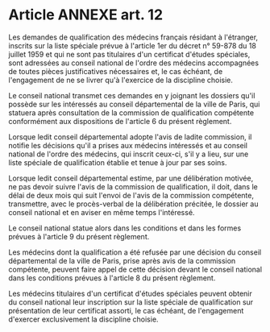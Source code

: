 # Article ANNEXE art. 12

Les demandes de qualification des médecins français résidant à l'étranger, inscrits sur la liste spéciale prévue à l'article 1er du décret n° 59-878 du 18 juillet 1959 et qui ne sont pas titulaires d'un certificat d'études spéciales, sont adressées au conseil national de l'ordre des médecins accompagnées de toutes pièces justificatives nécessaires et, le cas échéant, de l'engagement de ne se livrer qu'à l'exercice de la discipline choisie.

Le conseil national transmet ces demandes en y joignant les dossiers qu'il possède sur les intéressés au conseil départemental de la ville de Paris, qui statuera après consultation de la commission de qualification compétente conformément aux dispositions de l'article 6 du présent règlement.

Lorsque ledit conseil départemental adopte l'avis de ladite commission, il notifie les décisions qu'il a prises aux médecins intéressés et au conseil national de l'ordre des médecins, qui inscrit ceux-ci, s'il y a lieu, sur une liste spéciale de qualification établie et tenue à jour par ses soins.

Lorsque ledit conseil départemental estime, par une délibération motivée, ne pas devoir suivre l'avis de la commission de qualification, il doit, dans le délai de deux mois qui suit l'envoi de l'avis de la commission compétente, transmettre, avec le procès-verbal de la délibération précitée, le dossier au conseil national et en aviser en même temps l'intéressé.

Le conseil national statue alors dans les conditions et dans les formes prévues à l'article 9 du présent règlement.

Les médecins dont la qualification a été refusée par une décision du conseil départemental de la ville de Paris, prise après avis de la commission compétente, peuvent faire appel de cette décision devant le conseil national dans les conditions prévues à l'article 8 du présent règlement.

Les médecins titulaires d'un certificat d'études spéciales peuvent obtenir du conseil national leur inscription sur la liste spéciale de qualification sur présentation de leur certificat assorti, le cas échéant, de l'engagement d'exercer exclusivement la discipline choisie.

